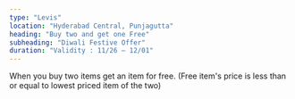 ```yaml
---
type: "Levis"
location: "Hyderabad Central, Punjagutta"
heading: "Buy two and get one Free"
subheading: "Diwali Festive Offer"
duration: "Validity : 11/26 – 12/01"
---
```


When you buy two items get an item for free. (Free item's price is less than or equal to lowest priced item of the two)
